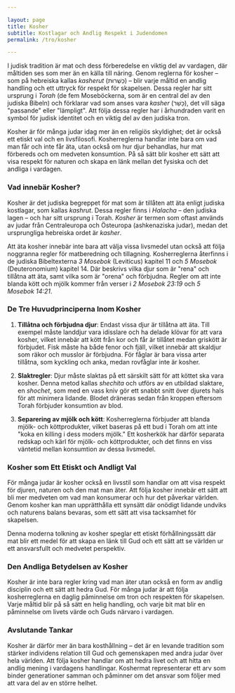 ```yaml
---

layout: page  
title: Kosher  
subtitle: Kostlagar och Andlig Respekt i Judendomen  
permalink: /tro/kosher  

---
```


I judisk tradition är mat och dess förberedelse en viktig del av vardagen, där måltiden ses som mer än en källa till näring. Genom reglerna för kosher – som på hebreiska kallas *kasherut* (כַּשְׁרוּת) – blir varje måltid en andlig handling och ett uttryck för respekt för skapelsen. Dessa regler har sitt ursprung i *Torah* (de fem Moseböckerna, som är en central del av den judiska Bibeln) och förklarar vad som anses vara *kasher* (כָּשֵׁר), det vill säga "passande" eller "lämpligt". Att följa dessa regler har i århundraden varit en symbol för judisk identitet och en viktig del av den judiska tron.

Kosher är för många judar idag mer än en religiös skyldighet; det är också ett etiskt val och en livsfilosofi. Kosherreglerna handlar inte bara om vad man får och inte får äta, utan också om hur djur behandlas, hur mat förbereds och om medveten konsumtion. På så sätt blir kosher ett sätt att visa respekt för naturen och skapa en länk mellan det fysiska och det andliga i vardagen.

### Vad innebär Kosher?

Kosher är det judiska begreppet för mat som är tillåten att äta enligt judiska kostlagar, som kallas *kashrut*. Dessa regler finns i *Halacha* – den judiska lagen – och har sitt ursprung i Torah. *Kosher* är termen som oftast används av judar från Centraleuropa och Östeuropa (ashkenaziska judar), medan det ursprungliga hebreiska ordet är *kasher*. 

Att äta kosher innebär inte bara att välja vissa livsmedel utan också att följa noggranna regler för matberedning och tillagning. Kosherreglerna återfinns i de judiska Bibeltexterna *3 Mosebok* (Leviticus) kapitel 11 och *5 Mosebok* (Deuteronomium) kapitel 14. Där beskrivs vilka djur som är "rena" och tillåtna att äta, samt vilka som är "orena" och förbjudna. Regler om att inte blanda kött och mjölk kommer från verser i *2 Mosebok 23:19* och *5 Mosebok 14:21*.

### De Tre Huvudprinciperna Inom Kosher

1. **Tillåtna och förbjudna djur**: Endast vissa djur är tillåtna att äta. Till exempel måste landdjur vara idisslare och ha delade klövar för att vara kosher, vilket innebär att kött från kor och får är tillåtet medan griskött är förbjudet. Fisk måste ha både fenor och fjäll, vilket innebär att skaldjur som räkor och musslor är förbjudna. För fåglar är bara vissa arter tillåtna, som kyckling och anka, medan rovfåglar inte är kosher.

2. **Slaktregler**: Djur måste slaktas på ett särskilt sätt för att köttet ska vara kosher. Denna metod kallas *shechita* och utförs av en utbildad slaktare, en *shochet*, som med en vass kniv gör ett snabbt snitt över djurets hals för att minimera lidande. Blodet dräneras sedan från kroppen eftersom Torah förbjuder konsumtion av blod.

3. **Separering av mjölk och kött**: Kosherreglerna förbjuder att blanda mjölk- och köttprodukter, vilket baseras på ett bud i Torah om att inte "koka en killing i dess moders mjölk." Ett kosherkök har därför separata redskap och kärl för mjölk- och köttprodukter, och det finns en viss väntetid mellan konsumtion av dessa livsmedel.

### Kosher som Ett Etiskt och Andligt Val

För många judar är kosher också en livsstil som handlar om att visa respekt för djuren, naturen och den mat man äter. Att följa kosher innebär ett sätt att bli mer medveten om vad man konsumerar och hur det påverkar världen. Genom kosher kan man upprätthålla ett synsätt där onödigt lidande undviks och naturens balans bevaras, som ett sätt att visa tacksamhet för skapelsen. 

Denna moderna tolkning av kosher speglar ett etiskt förhållningssätt där mat blir ett medel för att skapa en länk till Gud och ett sätt att se världen ur ett ansvarsfullt och medvetet perspektiv.

### Den Andliga Betydelsen av Kosher

Kosher är inte bara regler kring vad man äter utan också en form av andlig disciplin och ett sätt att hedra Gud. För många judar är att följa kosherreglerna en daglig påminnelse om tron och respekten för skapelsen. Varje måltid blir på så sätt en helig handling, och varje bit mat blir en påminnelse om livets värde och Guds närvaro i vardagen.

### Avslutande Tankar

Kosher är därför mer än bara kosthållning – det är en levande tradition som stärker individens relation till Gud och gemenskapen med andra judar över hela världen. Att följa kosher handlar om att hedra livet och att hitta en andlig mening i vardagens handlingar. Koshermat representerar ett arv som binder generationer samman och påminner om det ansvar som följer med att vara del av en större helhet.